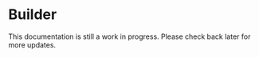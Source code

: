 # Builder

This documentation is still a work in progress. Please check back later for more updates.
